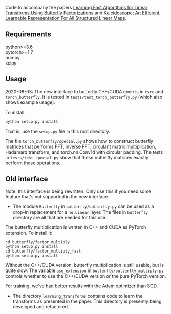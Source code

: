 Code to accompany the papers [Learning Fast Algorithms for Linear Transforms
Using Butterfly Factorizations](https://arxiv.org/abs/1903.05895) and [Kaleidoscope: An Efficient, Learnable Representation For All Structured Linear Maps](https://openreview.net/forum?id=BkgrBgSYDS).

## Requirements
python>=3.6  
pytorch>=1.7  
numpy  
scipy

## Usage

2020-08-03: The new interface to butterfly C++/CUDA code is in `csrc` and
`torch_butterfly`.
It is tested in `tests/test_torch_butterfly.py` (which also shows example
usage).

To install:
```
python setup.py install
```
That is, use the `setup.py` file in this root directory.

The file `torch_butterfly/special.py` shows how to construct butterfly matrices
that performs FFT, inverse FFT, circulant matrix multiplication,
Hadamard transform, and torch.nn.Conv1d with circular padding. The tests in
`tests/test_special.py` show that these butterfly matrices exactly perform
those operations.

## Old interface

Note: this interface is being rewritten. Only use this if you need some feature
that's not supported in the new interface.

* The module `Butterfly` in `butterfly/butterfly.py` can be used as a drop-in
replacement for a `nn.Linear` layer. The files in `butterfly` directory are all
that are needed for this use.

The butterfly multiplication is written in C++ and CUDA as PyTorch extension.
To install it:
```
cd butterfly/factor_multiply
python setup.py install
cd butterfly/factor_multiply_fast
python setup.py install
```
Without the C++/CUDA version, butterfly multiplication is still usable, but is
quite slow. The variable `use_extension` in `butterfly/butterfly_multiply.py`
controls whether to use the C++/CUDA version or the pure PyTorch version.

For training, we've had better results with the Adam optimizer than SGD.

* The directory `learning_transforms` contains code to learn the transforms
  as presented in the paper. This directory is presently being developed and
  refactored.


